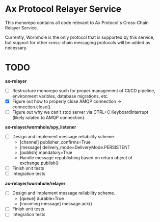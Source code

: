 # Ax Protocol Relayer Service

This monorepo contains all code relevant to Ax Protocol's Cross-Chain Relayer Service.

Currently, Wormhole is the only protocol that is supported by this service, but support for other cross-chain messaging protocols will be added as necessary.

# TODO
**ax-relayer**
- [ ] Restructure monorepo such for proper management of CI/CD pipeline, environment varibles, database migrations, etc.
- [X] Figure out how to properly close AMQP connection -> connection.close().
- [ ] Figure out why we can't stop server via CTRL+C KeyboardInterrupt (likely ralated to AMQP connection).

**ax-relayer/wormhole/spy_listener**
- [ ] Design and implement message reliability scheme.
  - [channel] publisher_confirms=True
  - [message] delivery_mode=DeliveryMode.PERSISTENT
  - [publish] mandatory=True
  - Handle message republishing based on return object of exchange.publish()
- [ ] Finish unit tests
- [ ] Integration tests

**ax-relayer/wormhole/relayer**
- [ ] Design and implement message reliability scheme.
  - [queue] durable=True
  - [incoming message] message.ack()
- [ ] Finish unit tests
- [ ] Integration tests
